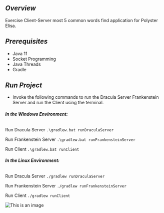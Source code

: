 ## *Overview*
Exercise  Client-Server most 5 common words find application for Polyster Elisa.

## *Prerequisites*
* Java 11
* Socket Programming
* Java Threads
* Gradle 

## *Run Project*
* Invoke the following commands to run the Dracula Server Frankenstein Server and run the Client using the terminal.

###### ***In the Windows Environment:***

Run Dracula Server
```.\gradlew.bat runDraculaServer```

Run Frankenstein Server
```.\gradlew.bat runFrankensteinServer```

Run Client
```.\gradlew.bat runClient```



###### ***In the Linux Environment:***
Run Dracula Server
```./gradlew runDraculaServer```

Run Frankenstein Server
```./gradlew runFrankensteinServer```

Run Client
```./gradlew runClient```


![This is an image](https://myoctocat.com/assets/images/base-octocat.svg)
